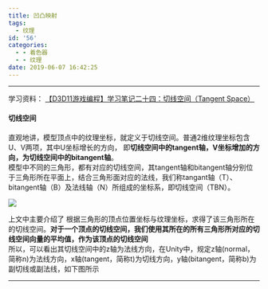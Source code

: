 ```yaml
---
title: 凹凸映射
tags:
  - 纹理
id: '56'
categories:
  - - 着色器
  - - 纹理
date: 2019-06-07 16:42:25
---
```


* * *

学习资料： [【D3D11游戏编程】学习笔记二十四：切线空间（Tangent Space）](https://blog.csdn.net/bonchoix/article/details/8619624)

#### 切线空间

直观地讲，模型顶点中的纹理坐标，就定义于切线空间。普通2维纹理坐标包含U、V两项，其中U坐标增长的方向， 即**切线空间中的tangent轴，V坐标增加的方向，为切线空间中的bitangent轴**。  
模型中不同的三角形，都有对应的切线空间，其tangent轴和bitangent轴分别位于三角形所在平面上，结合三角形面对应的法线，我们称tangant轴（T）、bitangent轴（B）及法线轴（N）所组成的坐标系，即切线空间（TBN）。

![](http://www.upcknox.com/wp-content/uploads/2019/06/tangent_space.png)

上文中主要介绍了 根据三角形的顶点位置坐标与纹理坐标，求得了该三角形所在的切线空间。**对于一个顶点的切线空间，我们使用其所在的所有三角形所对应的切线空间向量的平均值，作为该顶点的切线空间**  
所以，可以看出其切线空间中的z轴为法线方向，在Unity中，规定z轴(normal，简称n)为法线方向，x轴(tangent，简称t)为切线方向，y轴(bitangent，简称b)为副切线或副法线，如下图所示  

* * *